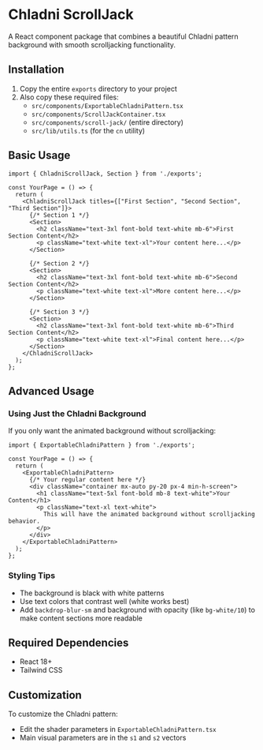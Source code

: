 
# Chladni ScrollJack

A React component package that combines a beautiful Chladni pattern background with smooth scrolljacking functionality.

## Installation

1. Copy the entire `exports` directory to your project
2. Also copy these required files:
   - `src/components/ExportableChladniPattern.tsx`
   - `src/components/ScrollJackContainer.tsx`
   - `src/components/scroll-jack/` (entire directory)
   - `src/lib/utils.ts` (for the `cn` utility)

## Basic Usage

```tsx
import { ChladniScrollJack, Section } from './exports';

const YourPage = () => {
  return (
    <ChladniScrollJack titles={["First Section", "Second Section", "Third Section"]}>
      {/* Section 1 */}
      <Section>
        <h2 className="text-3xl font-bold text-white mb-6">First Section Content</h2>
        <p className="text-white text-xl">Your content here...</p>
      </Section>
      
      {/* Section 2 */}
      <Section>
        <h2 className="text-3xl font-bold text-white mb-6">Second Section Content</h2>
        <p className="text-white text-xl">More content here...</p>
      </Section>
      
      {/* Section 3 */}
      <Section>
        <h2 className="text-3xl font-bold text-white mb-6">Third Section Content</h2>
        <p className="text-white text-xl">Final content here...</p>
      </Section>
    </ChladniScrollJack>
  );
};
```

## Advanced Usage

### Using Just the Chladni Background

If you only want the animated background without scrolljacking:

```tsx
import { ExportableChladniPattern } from './exports';

const YourPage = () => {
  return (
    <ExportableChladniPattern>
      {/* Your regular content here */}
      <div className="container mx-auto py-20 px-4 min-h-screen">
        <h1 className="text-5xl font-bold mb-8 text-white">Your Content</h1>
        <p className="text-xl text-white">
          This will have the animated background without scrolljacking behavior.
        </p>
      </div>
    </ExportableChladniPattern>
  );
};
```

### Styling Tips

- The background is black with white patterns
- Use text colors that contrast well (white works best)
- Add `backdrop-blur-sm` and background with opacity (like `bg-white/10`) to make content sections more readable

## Required Dependencies

- React 18+
- Tailwind CSS

## Customization

To customize the Chladni pattern:
- Edit the shader parameters in `ExportableChladniPattern.tsx`
- Main visual parameters are in the `s1` and `s2` vectors
